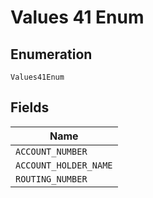 
# Values 41 Enum

## Enumeration

`Values41Enum`

## Fields

| Name |
|  --- |
| `ACCOUNT_NUMBER` |
| `ACCOUNT_HOLDER_NAME` |
| `ROUTING_NUMBER` |

